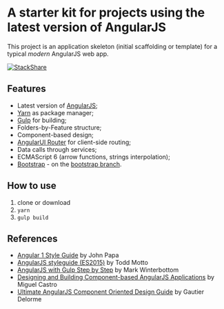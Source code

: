 # A starter kit for projects using the latest version of AngularJS

This project is an application skeleton (initial scaffolding or template) for a typical *modern* AngularJS web app.

[![StackShare](https://img.shields.io/badge/tech-stack-0690fa.svg?style=flat)](https://stackshare.io/lackovic/angularjs-starter-kit)

## Features

* Latest version of [AngularJS](https://angularjs.org);
* [Yarn](https://yarnpkg.com/lang/en/) as package manager;
* [Gulp](https://gulpjs.com) for building;
* Folders-by-Feature structure;
* Component-based design;
* [AngularUI Router](http://angular-ui.github.io/ui-router/) for client-side routing;
* Data calls through services;
* ECMAScript 6 (arrow functions, strings interpolation);
* [Bootstrap](https://getbootstrap.com) - on the [bootstrap branch](https://github.com/lackovic/angularjs-starter-kit/tree/bootstrap).

## How to use

1. clone or download
2. `yarn`
3. `gulp build`

## References

* [Angular 1 Style Guide](https://github.com/johnpapa/angular-styleguide/tree/master/a1) by John Papa
* [AngularJS styleguide (ES2015)](https://github.com/toddmotto/angularjs-styleguide) by Todd Motto
* [AngularJS with Gulp Step by Step](https://youtu.be/p9ZngMW80-k) by Mark Winterbottom
* [Designing and Building Component-based AngularJS Applications](https://app.pluralsight.com/library/courses/component-based-angularjs-applications) by Miguel Castro
* [Ultimate AngularJS Component Oriented Design Guide](http://gautierdelorme.com/2016/04/20/ultimate-angularjs-component-oriented-design-guide.html) by Gautier Delorme
